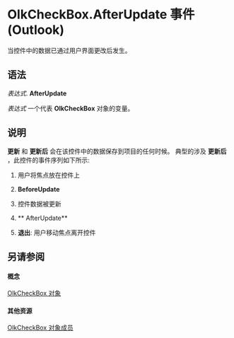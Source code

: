 
# OlkCheckBox.AfterUpdate 事件 (Outlook)

当控件中的数据已通过用户界面更改后发生。


## 语法

 _表达式_. **AfterUpdate**

 _表达式_ 一个代表 **OlkCheckBox** 对象的变量。


## 说明

 **更新** 和 **更新后** 会在该控件中的数据保存到项目的任何时候。 典型的涉及 **更新后** ，此控件的事件序列如下所示:


1. 用户将焦点放在控件上
    
2.  **BeforeUpdate**
    
3. 控件数据被更新
    
4.  ** AfterUpdate**
    
5.  **退出**: 用户移动焦点离开控件
    



## 另请参阅


#### 概念


[OlkCheckBox 对象](79460205-a604-7011-a9b3-14e651807f09.md)
#### 其他资源


[OlkCheckBox 对象成员](acf62b06-215d-6b2b-57b0-ccbfd0c92aed.md)
